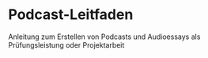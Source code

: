 # Podcast-Leitfaden
Anleitung zum Erstellen von Podcasts und Audioessays als Prüfungsleistung oder Projektarbeit
